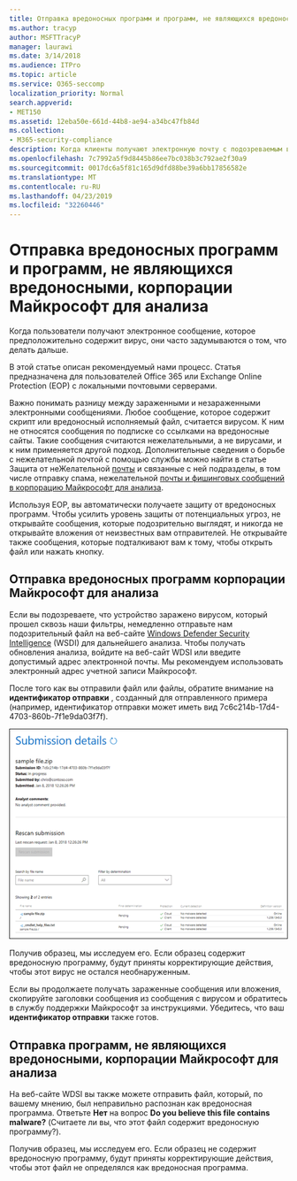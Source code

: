 ```yaml
---
title: Отправка вредоносных программ и программ, не являющихся вредоносными, корпорации Майкрософт для анализа
ms.author: tracyp
author: MSFTTracyP
manager: laurawi
ms.date: 3/14/2018
ms.audience: ITPro
ms.topic: article
ms.service: O365-seccomp
localization_priority: Normal
search.appverid:
- MET150
ms.assetid: 12eba50e-661d-44b8-ae94-a34bc47fb84d
ms.collection:
- M365-security-compliance
description: Когда клиенты получают электронную почту с подозреваемым вирусом, они часто Асквхат делать это сейчас?
ms.openlocfilehash: 7c7992a5f9d8445b86ee7bc038b3c792ae2f30a9
ms.sourcegitcommit: 0017dc6a5f81c165d9dfd88be39a6bb17856582e
ms.translationtype: MT
ms.contentlocale: ru-RU
ms.lasthandoff: 04/23/2019
ms.locfileid: "32260446"
---
```

# <a name="submitting-malware-and-non-malware-to-microsoft-for-analysis"></a>Отправка вредоносных программ и программ, не являющихся вредоносными, корпорации Майкрософт для анализа

Когда пользователи получают электронное сообщение, которое предположительно содержит вирус, они часто задумываются о том, что делать дальше.
  
В этой статье описан рекомендуемый нами процесс. Статья предназначена для пользователей Office 365 или Exchange Online Protection (EOP) с локальными почтовыми серверами.
  
Важно понимать разницу между зараженными и незараженными электронными сообщениями. Любое сообщение, которое содержит скрипт или вредоносный исполняемый файл, считается вирусом. К ним не относятся сообщения по подписке со ссылками на вредоносные сайты. Такие сообщения считаются нежелательными, а не вирусами, и к ним применяется другой подход. Дополнительные сведения о борьбе с нежелательной почтой с помощью службы можно найти в статье Защита от неЖелательной [почты](anti-spam-and-anti-malware-protection.md) и связанные с ней подразделы, в том числе отправку спама, нежелательной [почты и фишинговых сообщений в корпорацию Майкрософт для анализа](submit-spam-non-spam-and-phishing-scam-messages-to-microsoft-for-analysis.md). 
  
Используя EOP, вы автоматически получаете защиту от вредоносных программ. Чтобы усилить уровень защиты от потенциальных угроз, не открывайте сообщения, которые подозрительно выглядят, и никогда не открывайте вложения от неизвестных вам отправителей. Не открывайте также сообщения, которые подталкивают вам к тому, чтобы открыть файл или нажать кнопку.
  
## <a name="submitting-malware-to-microsoft-for-analysis"></a>Отправка вредоносных программ корпорации Майкрософт для анализа

Если вы подозреваете, что устройство заражено вирусом, который прошел сквозь наши фильтры, немедленно отправьте нам подозрительный файл на веб-сайте [Windows Defender Security Intelligence](https://www.microsoft.com/wdsi/filesubmission) (WSDI) для дальнейшего анализа. Чтобы получать обновления анализа, войдите на веб-сайт WDSI или введите допустимый адрес электронной почты. Мы рекомендуем использовать электронный адрес учетной записи Майкрософт. 
  
После того как вы отправили файл или файлы, обратите внимание на **идентификатор отправки** , созданный для отправленного примера (например, идентификатор отправки может иметь вид 7c6c214b-17d4-4703-860b-7f1e9da03f7f). 
  
![Сведения об отправке на веб-сайте Windows Defender Security Intelligence](media/EOP-Malware-Protection-Center.png)
  
Получив образец, мы исследуем его. Если образец содержит вредоносную программу, будут приняты корректирующие действия, чтобы этот вирус не остался необнаруженным.
  
Если вы продолжаете получать зараженные сообщения или вложения, скопируйте заголовки сообщения из сообщения с вирусом и обратитесь в службу поддержки Майкрософт за инструкциями. Убедитесь, что ваш **идентификатор отправки** также готов. 
  
## <a name="submitting-non-malware-to-microsoft-for-analysis"></a>Отправка программ, не являющихся вредоносными, корпорации Майкрософт для анализа

На веб-сайте WDSI вы также можете отправить файл, который, по вашему мнению, был неправильно распознан как вредоносная программа. Ответьте **Нет** на вопрос **Do you believe this file contains malware?** (Считаете ли вы, что этот файл содержит вредоносную программу?).
  
Получив образец, мы исследуем его. Если образец не содержит вредоносную программу, будут приняты корректирующие действия, чтобы этот файл не определялся как вредоносная программа.
  

